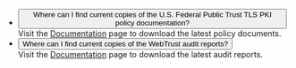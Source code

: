 <ul class="usa-accordion">
  <li>
    <button class="usa-accordion-button"
      aria-expanded="false"
      aria-controls="b1">
      Where can I find current copies of the U.S. Federal Public Trust TLS PKI policy documentation?
    </button>
    <div id="b1" class="usa-accordion-content">
      Visit the <a href="{{ site.baseurl }}/docs#policy" target="_blank">Documentation</a> page to download the latest policy documents.
    </div>
  </li><li>
    <button class="usa-accordion-button"
      aria-expanded="false"
      aria-controls="b2">
      Where can I find current copies of the WebTrust audit reports?
    </button>
    <div id="b2" class="usa-accordion-content">
      Visit the <a href="{{ site.baseurl }}/docs#audit-reports" target="_blank">Documentation</a> page to download the latest audit reports.    
	</div>
  </li>
  </ul>